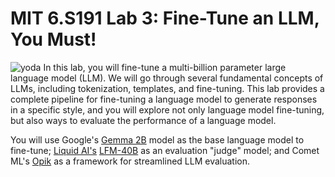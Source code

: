 # MIT 6.S191 Lab 3: Fine-Tune an LLM, You Must!

![yoda](https://github.com/MITDeepLearning/introtodeeplearning/raw/master/lab3/img/yoda_wallpaper.jpg)
In this lab, you will fine-tune a multi-billion parameter large language model (LLM). We will go through several fundamental concepts of LLMs, including tokenization, templates, and fine-tuning. This lab provides a complete pipeline for fine-tuning a language model to generate responses in a specific style, and you will explore not only language model fine-tuning, but also ways to evaluate the performance of a language model.

You will use Google's [Gemma 2B](https://huggingface.co/google/gemma-2b-it) model as the base language model to fine-tune; [Liquid AI's](https://www.liquid.ai/) [LFM-40B](https://www.liquid.ai/liquid-foundation-models) as an evaluation "judge" model; and Comet ML's [Opik](https://www.comet.com/site/products/opik/) as a framework for streamlined LLM evaluation.
